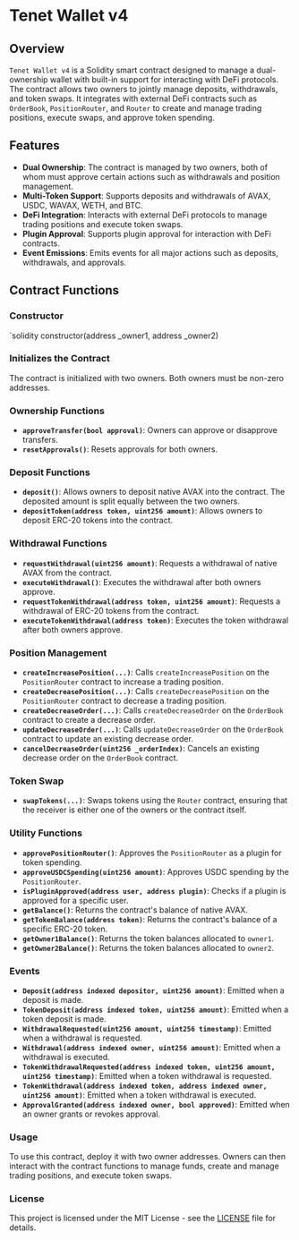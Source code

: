 # Tenet Wallet v4

## Overview

`Tenet Wallet v4` is a Solidity smart contract designed to manage a dual-ownership wallet with built-in support for interacting with DeFi protocols. The contract allows two owners to jointly manage deposits, withdrawals, and token swaps. It integrates with external DeFi contracts such as `OrderBook`, `PositionRouter`, and `Router` to create and manage trading positions, execute swaps, and approve token spending.

## Features

- **Dual Ownership**: The contract is managed by two owners, both of whom must approve certain actions such as withdrawals and position management.
- **Multi-Token Support**: Supports deposits and withdrawals of AVAX, USDC, WAVAX, WETH, and BTC.
- **DeFi Integration**: Interacts with external DeFi protocols to manage trading positions and execute token swaps.
- **Plugin Approval**: Supports plugin approval for interaction with DeFi contracts.
- **Event Emissions**: Emits events for all major actions such as deposits, withdrawals, and approvals.

## Contract Functions

### Constructor

`solidity
constructor(address _owner1, address _owner2)

### Initializes the Contract
The contract is initialized with two owners. Both owners must be non-zero addresses.

### Ownership Functions
- **`approveTransfer(bool approval)`**: Owners can approve or disapprove transfers.
- **`resetApprovals()`**: Resets approvals for both owners.

### Deposit Functions
- **`deposit()`**: Allows owners to deposit native AVAX into the contract. The deposited amount is split equally between the two owners.
- **`depositToken(address token, uint256 amount)`**: Allows owners to deposit ERC-20 tokens into the contract.

### Withdrawal Functions
- **`requestWithdrawal(uint256 amount)`**: Requests a withdrawal of native AVAX from the contract.
- **`executeWithdrawal()`**: Executes the withdrawal after both owners approve.
- **`requestTokenWithdrawal(address token, uint256 amount)`**: Requests a withdrawal of ERC-20 tokens from the contract.
- **`executeTokenWithdrawal(address token)`**: Executes the token withdrawal after both owners approve.

### Position Management
- **`createIncreasePosition(...)`**: Calls `createIncreasePosition` on the `PositionRouter` contract to increase a trading position.
- **`createDecreasePosition(...)`**: Calls `createDecreasePosition` on the `PositionRouter` contract to decrease a trading position.
- **`createDecreaseOrder(...)`**: Calls `createDecreaseOrder` on the `OrderBook` contract to create a decrease order.
- **`updateDecreaseOrder(...)`**: Calls `updateDecreaseOrder` on the `OrderBook` contract to update an existing decrease order.
- **`cancelDecreaseOrder(uint256 _orderIndex)`**: Cancels an existing decrease order on the `OrderBook` contract.

### Token Swap
- **`swapTokens(...)`**: Swaps tokens using the `Router` contract, ensuring that the receiver is either one of the owners or the contract itself.

### Utility Functions
- **`approvePositionRouter()`**: Approves the `PositionRouter` as a plugin for token spending.
- **`approveUSDCSpending(uint256 amount)`**: Approves USDC spending by the `PositionRouter`.
- **`isPluginApproved(address user, address plugin)`**: Checks if a plugin is approved for a specific user.
- **`getBalance()`**: Returns the contract's balance of native AVAX.
- **`getTokenBalance(address token)`**: Returns the contract's balance of a specific ERC-20 token.
- **`getOwner1Balance()`**: Returns the token balances allocated to `owner1`.
- **`getOwner2Balance()`**: Returns the token balances allocated to `owner2`.

### Events
- **`Deposit(address indexed depositor, uint256 amount)`**: Emitted when a deposit is made.
- **`TokenDeposit(address indexed token, uint256 amount)`**: Emitted when a token deposit is made.
- **`WithdrawalRequested(uint256 amount, uint256 timestamp)`**: Emitted when a withdrawal is requested.
- **`Withdrawal(address indexed owner, uint256 amount)`**: Emitted when a withdrawal is executed.
- **`TokenWithdrawalRequested(address indexed token, uint256 amount, uint256 timestamp)`**: Emitted when a token withdrawal is requested.
- **`TokenWithdrawal(address indexed token, address indexed owner, uint256 amount)`**: Emitted when a token withdrawal is executed.
- **`ApprovalGranted(address indexed owner, bool approved)`**: Emitted when an owner grants or revokes approval.

### Usage
To use this contract, deploy it with two owner addresses. Owners can then interact with the contract functions to manage funds, create and manage trading positions, and execute token swaps.

### License
This project is licensed under the MIT License - see the [LICENSE](LICENSE) file for details.
